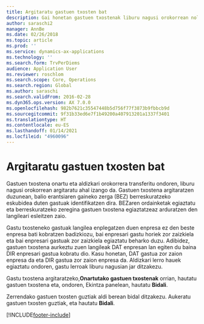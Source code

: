 ```yaml
---
title: Argitaratu gastuen txosten bat
description: Gai honetan gastuen txostenak liburu nagusi orokorrean nola argitaratu azaltzen da.
author: saraschi2
manager: AnnBe
ms.date: 02/26/2018
ms.topic: article
ms.prod: ''
ms.service: dynamics-ax-applications
ms.technology: ''
ms.search.form: TrvPerDiems
audience: Application User
ms.reviewer: roschlom
ms.search.scope: Core, Operations
ms.search.region: Global
ms.author: saraschi
ms.search.validFrom: 2016-02-28
ms.dyn365.ops.version: AX 7.0.0
ms.openlocfilehash: 982b7621c35547448b5d756f77f3873b9fbbcb9d
ms.sourcegitcommit: 9f31b33ed6e7f1b49200a407913201a1337f3401
ms.translationtype: HT
ms.contentlocale: eu-ES
ms.lasthandoff: 01/14/2021
ms.locfileid: "4960096"
---
```

# <a name="post-an-expense-report"></a>Argitaratu gastuen txosten bat

Gastuen txostena onartu eta aldizkari orokorrera transferitu ondoren, liburu nagusi orokorrean argitaratu ahal izango da. Gastuen txostena argitaratzen duzunean, balio erantsiaren gaineko zerga (BEZ) berreskuratzeko eskubidea duten gastuak identifikatzen dira. BEZaren ordainketak egiaztatu eta berreskuratzeko zeregina gastuen txostena egiaztatzeaz arduratzen den langileari esleitzen zaio.

Gastu txosteneko gastuak langilea enplegatzen duen enpresa ez den beste enpresa bati kobratzen badizkiozu, bai enpresari gastu horiek zor zaizkiela eta bai enpresari gastuak zor zaizkiela egiaztatu beharko duzu. Adibidez, gastuen txostena aurkeztu zuen langileak DAT enpresan lan egiten du baina DIR enpresari gastua kobratu dio. Kasu honetan, DAT gastua zor zaion enpresa da eta DIR gastua zor zaion enpresa da. Aldizkari lerro hauek egiaztatu ondoren, gastu lerroak liburu nagusian jar ditzakezu.

Gastu txostena argitaratzeko,**Onartutako gastuen txostenak** orrian, hautatu gastuen txostena eta, ondoren, Ekintza panelean, hautatu **Bidali**.

Zerrendako gastuen txosten guztiak aldi berean bidal ditzakezu. Aukeratu gastuen txosten guztiak, eta hautatu **Bidali**.


[!INCLUDE[footer-include](../includes/footer-banner.md)]